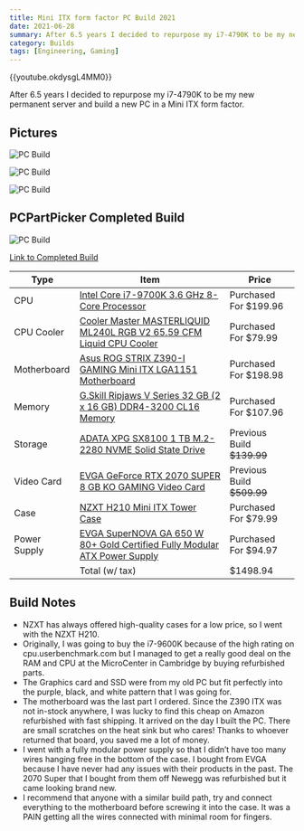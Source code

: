 ```yaml
---
title: Mini ITX form factor PC Build 2021
date: 2021-06-28
summary: After 6.5 years I decided to repurpose my i7-4790K to be my new permanent server and build a new PC in a Mini ITX form factor.
category: Builds
tags: [Engineering, Gaming]
---
```


{{youtube.okdysgL4MM0}}

After 6.5 years I decided to repurpose my i7-4790K to be my new permanent server and build a new PC in a Mini ITX form factor.

## Pictures

![PC Build](/images/itx1.png)

![PC Build](/images/itx2.png)

![PC Build](/images/itx3.png)

## PCPartPicker Completed Build

![PC Build](/images/itxheader.png)

[Link to Completed Build](https://pcpartpicker.com/b/KtdmP6)

| Type | Item | Price |
| --- | --- | --- |
| CPU | [Intel Core i7-9700K 3.6 GHz 8-Core Processor](https://pcpartpicker.com/product/WtyV3C/intel-core-i7-9700k-36ghz-8-core-processor-bx80684i79700k) | Purchased For $199.96 |
| CPU Cooler | [Cooler Master MASTERLIQUID ML240L RGB V2 65.59 CFM Liquid CPU Cooler](https://pcpartpicker.com/product/fLFKHx/cooler-master-masterliquid-ml240l-rgb-v2-6559-cfm-liquid-cpu-cooler-mlw-d24m-a18pc-r2) | Purchased For $79.99 |
| Motherboard | [Asus ROG STRIX Z390-I GAMING Mini ITX LGA1151 Motherboard](https://pcpartpicker.com/product/Tmprxr/asus-rog-strix-z390-i-gaming-mini-itx-lga1151-motherboard-rog-strix-z390-i-gaming) | Purchased For $198.98 |
| Memory | [G.Skill Ripjaws V Series 32 GB (2 x 16 GB) DDR4-3200 CL16 Memory](https://pcpartpicker.com/product/kXbkcf/gskill-memory-f43200c16d32gvk) | Purchased For $107.96 |
| Storage | [ADATA XPG SX8100 1 TB M.2-2280 NVME Solid State Drive](https://pcpartpicker.com/product/3n2bt6/adata-xpg-sx8100-1-tb-m2-2280-nvme-solid-state-drive-asx8100np-1tt-c) | Previous Build ~~$139.99~~ |
| Video Card | [EVGA GeForce RTX 2070 SUPER 8 GB KO GAMING Video Card](https://pcpartpicker.com/product/KRyqqs/evga-geforce-rtx-2070-super-8-gb-ko-gaming-video-card-08g-p4-2072-kr) | Previous Build ~~$509.99~~ |
| Case | [NZXT H210 Mini ITX Tower Case](https://pcpartpicker.com/product/x7hmP6/nzxt-h210-mini-itx-tower-case-ca-h210b-w1) | Purchased For $79.99 |
| Power Supply | [EVGA SuperNOVA GA 650 W 80+ Gold Certified Fully Modular ATX Power Supply](https://pcpartpicker.com/product/Xsn8TW/evga-supernova-ga-650-w-80-gold-certified-fully-modular-atx-power-supply-220-ga-0650-x1) | Purchased For $94.97 |
|  | Total (w/ tax) | $1498.94 |

## Build Notes

- NZXT has always offered high-quality cases for a low price, so I went with the NZXT H210.
- Originally, I was going to buy the i7-9600K because of the high rating on cpu.userbenchmark.com but I managed to get a really good deal on the RAM and CPU at the MicroCenter in Cambridge by buying refurbished parts.
- The Graphics card and SSD were from my old PC but fit perfectly into the purple, black, and white pattern that I was going for.
- The motherboard was the last part I ordered. Since the Z390 ITX was not in-stock anywhere, I was lucky to find this cheap on Amazon refurbished with fast shipping. It arrived on the day I built the PC. There are small scratches on the heat sink but who cares! Thanks to whoever returned that board, you saved me a lot of money.
- I went with a fully modular power supply so that I didn’t have too many wires hanging free in the bottom of the case. I bought from EVGA because I have never had any issues with their products in the past. The 2070 Super that I bought from them off Newegg was refurbished but it came looking brand new.
- I recommend that anyone with a similar build path, try and connect everything to the motherboard before screwing it into the case. It was a PAIN getting all the wires connected with minimal room for fingers.

